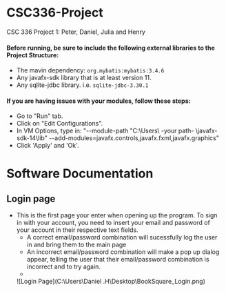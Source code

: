 # CSC336-Project
CSC 336 Project 1: Peter, Daniel, Julia and Henry


#### Before running, be sure to include the following external libraries to the Project Structure:
- The mavin dependency: ``` org.mybatis:mybatis:3.4.6 ```
- Any javafx-sdk library that is at least version 11. 
- Any sqlite-jdbc library. i.e. ```sqlite-jdbc-3.30.1 ```

#### If you are having issues with your modules, follow these steps:
- Go to "Run" tab.
- Click on "Edit Configurations".
- In VM Options, type in: "--module-path "C:\Users\ -your path- \javafx-sdk-14\lib" --add-modules=javafx.controls,javafx.fxml,javafx.graphics"
- Click 'Apply' and 'Ok'.

# Software Documentation

## Login page

- This is the first page your enter when opening up the program. To sign in with your account, you need to insert your email and password of your account in their respective text fields.
  - A correct email/password combination will sucessfully log the user in and bring them to the main page
  - An incorrect email/password combination will make a pop up dialog appear, telling the user that their email/password combination is incorrect and to try again.
  -
  ![Login Page](C:\Users\Daniel .H\Desktop\BookSquare_Login.png)
